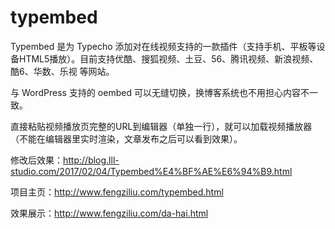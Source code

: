 # typembed

Typembed 是为 Typecho 添加对在线视频支持的一款插件（支持手机、平板等设备HTML5播放）。目前支持优酷、搜狐视频、土豆、56、腾讯视频、新浪视频、酷6、华数、乐视 等网站。

与 WordPress 支持的 oembed 可以无缝切换，换博客系统也不用担心内容不一致。

直接粘贴视频播放页完整的URL到编辑器（单独一行），就可以加载视频播放器（不能在编辑器里实时渲染，文章发布之后可以看到效果）。

修改后效果：http://blog.lll-studio.com/2017/02/04/Typembed%E4%BF%AE%E6%94%B9.html

项目主页：http://www.fengziliu.com/typembed.html

效果展示：http://www.fengziliu.com/da-hai.html
